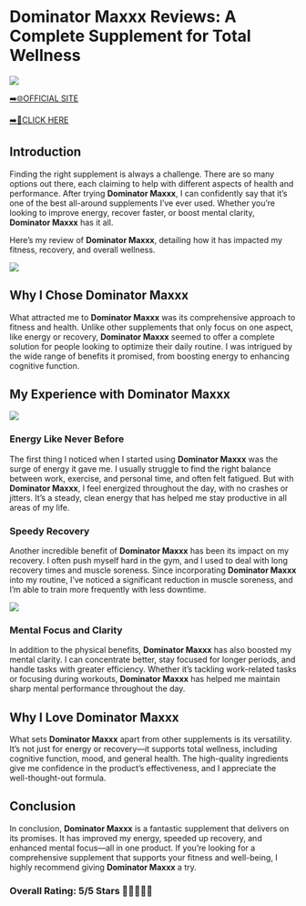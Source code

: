 # **Dominator Maxxx Reviews**: A Complete Supplement for Total Wellness

[![](https://static.vecteezy.com/system/resources/thumbnails/019/896/014/small/buy-now-gradient-button-with-cart-symbol-buy-now-illustration-png.png)](https://edetoop.top/lander/sugarpreland-1/dominator.html) 

[➡️🌐OFFICIAL SITE](https://edetoop.top/lander/sugarpreland-1/dominator.html) 

[➡️🔗CLICK HERE](https://edetoop.top/lander/sugarpreland-1/dominator.html) 


## Introduction

Finding the right supplement is always a challenge. There are so many options out there, each claiming to help with different aspects of health and performance. After trying **Dominator Maxxx**, I can confidently say that it’s one of the best all-around supplements I’ve ever used. Whether you’re looking to improve energy, recover faster, or boost mental clarity, **Dominator Maxxx** has it all.

Here’s my review of **Dominator Maxxx**, detailing how it has impacted my fitness, recovery, and overall wellness.

[![](https://wallpapers.com/images/hd/red-order-now-button-udg4jcj4arvn8b0n-2.png)](https://edetoop.top/lander/sugarpreland-1/dominator.html)  

## Why I Chose **Dominator Maxxx**

What attracted me to **Dominator Maxxx** was its comprehensive approach to fitness and health. Unlike other supplements that only focus on one aspect, like energy or recovery, **Dominator Maxxx** seemed to offer a complete solution for people looking to optimize their daily routine. I was intrigued by the wide range of benefits it promised, from boosting energy to enhancing cognitive function.

## My Experience with **Dominator Maxxx**

[![](https://static.vecteezy.com/system/resources/thumbnails/019/896/014/small/buy-now-gradient-button-with-cart-symbol-buy-now-illustration-png.png)](https://edetoop.top/lander/sugarpreland-1/dominator.html)

### Energy Like Never Before

The first thing I noticed when I started using **Dominator Maxxx** was the surge of energy it gave me. I usually struggle to find the right balance between work, exercise, and personal time, and often felt fatigued. But with **Dominator Maxxx**, I feel energized throughout the day, with no crashes or jitters. It’s a steady, clean energy that has helped me stay productive in all areas of my life.

### Speedy Recovery

Another incredible benefit of **Dominator Maxxx** has been its impact on my recovery. I often push myself hard in the gym, and I used to deal with long recovery times and muscle soreness. Since incorporating **Dominator Maxxx** into my routine, I’ve noticed a significant reduction in muscle soreness, and I’m able to train more frequently with less downtime.

[![](https://wallpapers.com/images/hd/red-order-now-button-udg4jcj4arvn8b0n-2.png)](https://edetoop.top/lander/sugarpreland-1/dominator.html)  

### Mental Focus and Clarity

In addition to the physical benefits, **Dominator Maxxx** has also boosted my mental clarity. I can concentrate better, stay focused for longer periods, and handle tasks with greater efficiency. Whether it’s tackling work-related tasks or focusing during workouts, **Dominator Maxxx** has helped me maintain sharp mental performance throughout the day.

## Why I Love **Dominator Maxxx**

What sets **Dominator Maxxx** apart from other supplements is its versatility. It’s not just for energy or recovery—it supports total wellness, including cognitive function, mood, and general health. The high-quality ingredients give me confidence in the product’s effectiveness, and I appreciate the well-thought-out formula.

## Conclusion

In conclusion, **Dominator Maxxx** is a fantastic supplement that delivers on its promises. It has improved my energy, speeded up recovery, and enhanced mental focus—all in one product. If you’re looking for a comprehensive supplement that supports your fitness and well-being, I highly recommend giving **Dominator Maxxx** a try.

### Overall Rating: 5/5 Stars 🌟🌟🌟🌟🌟
